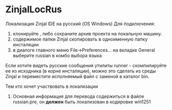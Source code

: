 # ZinjalLocRus
Локализация Zinjal IDE на русский (OS Windows)
Для подключения:
1. клонируйте , либо сохраните архив проекта на локальную машину. 
2. содержимое папки Zinjal скопировать в одноименную папку инсталяции
3. в диалоге главного меню File->Preferences... на вкладке General выберите russian в комбо выбора языка

Если хотите видеть русские сообщения утилиты runner - скомпилируйте ее из исходника (в корне инсталяции), 
можно это сделать из среды Zinjal и переместите исполняемый файл с заменой в каталог bin.

Тем кто хочет участвовать в локализации
1. Основная информация для перевода содержиться в файле russian.pre, он **должен** быть локализован в кодировке win1251
